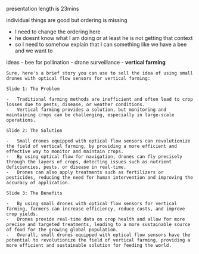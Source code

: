 presentation length is 23mins

individual things are good but ordering is missing
- I need to change the ordering here 
- he doesnt know what I am doing or at least he is not getting that context
- so I need to somehow explain that 
I can something like we have a bee and we want to 

ideas 
	- bee for pollination
	- drone surveillance 
	- **vertical farming**

```
Sure, here's a brief story you can use to sell the idea of using small drones with optical flow sensors for vertical farming:

Slide 1: The Problem

-   Traditional farming methods are inefficient and often lead to crop losses due to pests, disease, or weather conditions.
-   Vertical farming provides a solution, but monitoring and maintaining crops can be challenging, especially in large-scale operations.

Slide 2: The Solution

-   Small drones equipped with optical flow sensors can revolutionize the field of vertical farming, by providing a more efficient and effective way to monitor and maintain crops.
-   By using optical flow for navigation, drones can fly precisely through the layers of crops, detecting issues such as nutrient deficiencies, pests, or disease in real-time.
-   Drones can also apply treatments such as fertilizers or pesticides, reducing the need for human intervention and improving the accuracy of application.

Slide 3: The Benefits

-   By using small drones with optical flow sensors for vertical farming, farmers can increase efficiency, reduce costs, and improve crop yields.
-   Drones provide real-time data on crop health and allow for more precise and targeted treatments, leading to a more sustainable source of food for the growing global population.
-   Overall, small drones equipped with optical flow sensors have the potential to revolutionize the field of vertical farming, providing a more efficient and sustainable solution for feeding the world.
```